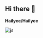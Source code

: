 ## Hi there 👋
**Hailyee/Hailyee**

![js](https://img.shields.io/badge/JavaScript-F7DF1E?style=for-the-badge&logo=JavaScript&logoColor=white)
